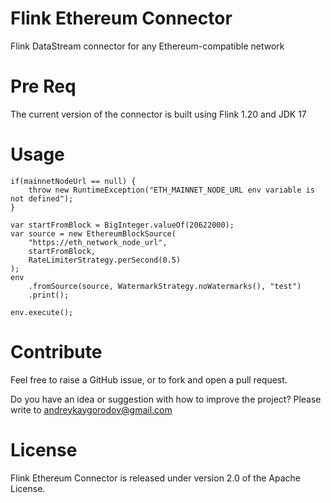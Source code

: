 # Flink Ethereum Connector

Flink DataStream connector for any Ethereum-compatible network

# Pre Req

The current version of the connector is built using Flink 1.20 and JDK 17

# Usage

```
if(mainnetNodeUrl == null) {
    throw new RuntimeException("ETH_MAINNET_NODE_URL env variable is not defined");
}

var startFromBlock = BigInteger.valueOf(20622000);
var source = new EthereumBlockSource(
    "https://eth_network_node_url",
    startFromBlock,
    RateLimiterStrategy.perSecond(0.5)
);
env
    .fromSource(source, WatermarkStrategy.noWatermarks(), "test")
    .print();

env.execute();

```

# Contribute

Feel free to raise a GitHub issue, or to fork and open a pull request.

Do you have an idea or suggestion with how to improve the project? Please write to andreykaygorodov@gmail.com

# License

Flink Ethereum Connector is released under version 2.0 of the Apache License.
